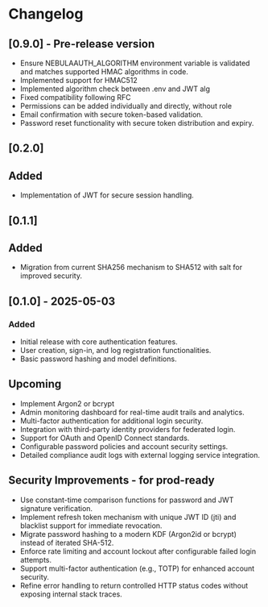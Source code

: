 # Changelog

## [0.9.0] - Pre-release version
- Ensure NEBULAAUTH_ALGORITHM environment variable is validated and matches supported HMAC algorithms in code.
- Implemented support for HMAC512
- Implemented algorithm check between .env and JWT alg
- Fixed compatibility following RFC
- Permissions can be added individually and directly, without role
- Email confirmation with secure token-based validation.
- Password reset functionality with secure token distribution and expiry.


## [0.2.0]
## Added
- Implementation of JWT for secure session handling.

## [0.1.1]
## Added
- Migration from current SHA256 mechanism to SHA512 with salt for improved security.

## [0.1.0] - 2025-05-03
### Added
- Initial release with core authentication features.
- User creation, sign-in, and log registration functionalities.
- Basic password hashing and model definitions.

## Upcoming
- Implement Argon2 or bcrypt
- Admin monitoring dashboard for real-time audit trails and analytics.
- Multi-factor authentication for additional login security.
- Integration with third-party identity providers for federated login.
- Support for OAuth and OpenID Connect standards.
- Configurable password policies and account security settings.
- Detailed compliance audit logs with external logging service integration.

## Security Improvements - for prod-ready
- Use constant-time comparison functions for password and JWT signature verification.
- Implement refresh token mechanism with unique JWT ID (jti) and blacklist support for immediate revocation.
- Migrate password hashing to a modern KDF (Argon2id or bcrypt) instead of iterated SHA-512.
- Enforce rate limiting and account lockout after configurable failed login attempts.
- Support multi-factor authentication (e.g., TOTP) for enhanced account security.
- Refine error handling to return controlled HTTP status codes without exposing internal stack traces.